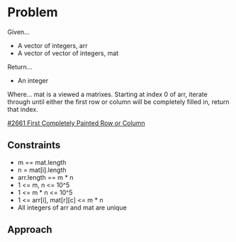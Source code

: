
# Problem
Given...
- A vector of integers, arr
- A vector of vector of integers, mat

Return...
- An integer

Where...
mat is a viewed a matrixes. Starting at index 0 of arr, iterate through until 
either the first row or column will be completely filled in, return that index.

[#2661 First Completely Painted Row or Column](https://leetcode.com/problems/first-completely-painted-row-or-column/description/)

## Constraints
- m == mat.length
- n = mat\[i].length
- arr.length == m * n
- 1 <= m, n <= 10^5
- 1 <= m * n <= 10^5
- 1 <= arr\[i], mat\[r]\[c] <= m * n
- All integers of arr and mat are unique

## Approach

